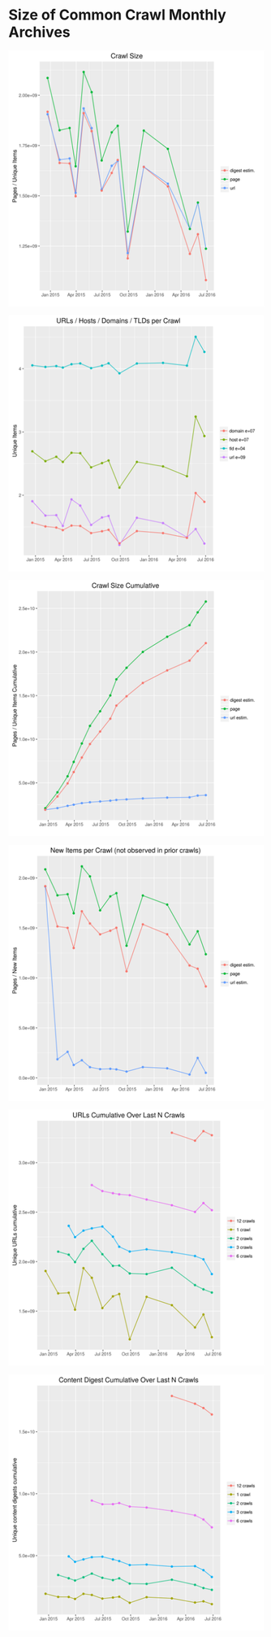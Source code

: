 Size of Common Crawl Monthly Archives
=====================================

![](./crawlsize.png)

![](./crawlsize_domain.png)

![](./crawlsize_cumulative.png)

![](./crawlsize_new.png)

![](./crawlsize_url_last_n_crawls.png)

![](./crawlsize_digest_last_n_crawls.png)
